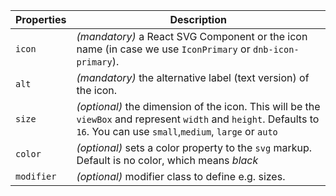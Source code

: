 | Properties | Description                                                                                                                                                              |
| ---------- | ------------------------------------------------------------------------------------------------------------------------------------------------------------------------ |
| `icon`     | _(mandatory)_ a React SVG Component or the icon name (in case we use `IconPrimary` or `dnb-icon-primary`).                                                               |
| `alt`      | _(mandatory)_ the alternative label (text version) of the icon.                                                                                                          |
| `size`     | _(optional)_ the dimension of the icon. This will be the `viewBox` and represent `width` and `height`. Defaults to `16`. You can use `small`,`medium`, `large` or `auto` |
| `color`    | _(optional)_ sets a color property to the `svg` markup. Default is no color, which means _black_                                                                         |
| `modifier` | _(optional)_ modifier class to define e.g. sizes.                                                                                                                        |
